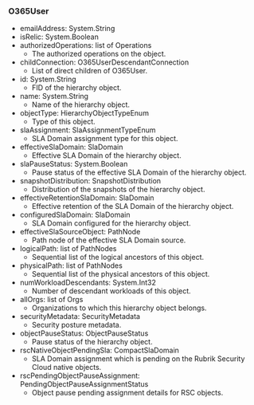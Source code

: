 ### O365User
- emailAddress: System.String
- isRelic: System.Boolean
- authorizedOperations: list of Operations
  - The authorized operations on the object.
- childConnection: O365UserDescendantConnection
  - List of direct children of O365User.
- id: System.String
  - FID of the hierarchy object.
- name: System.String
  - Name of the hierarchy object.
- objectType: HierarchyObjectTypeEnum
  - Type of this object.
- slaAssignment: SlaAssignmentTypeEnum
  - SLA Domain assignment type for this object.
- effectiveSlaDomain: SlaDomain
  - Effective SLA Domain of the hierarchy object.
- slaPauseStatus: System.Boolean
  - Pause status of the effective SLA Domain of the hierarchy object.
- snapshotDistribution: SnapshotDistribution
  - Distribution of the snapshots of the hierarchy object.
- effectiveRetentionSlaDomain: SlaDomain
  - Effective retention of the SLA Domain of the hierarchy object.
- configuredSlaDomain: SlaDomain
  - SLA Domain configured for the hierarchy object.
- effectiveSlaSourceObject: PathNode
  - Path node of the effective SLA Domain source.
- logicalPath: list of PathNodes
  - Sequential list of the logical ancestors of this object.
- physicalPath: list of PathNodes
  - Sequential list of the physical ancestors of this object.
- numWorkloadDescendants: System.Int32
  - Number of descendant workloads of this object.
- allOrgs: list of Orgs
  - Organizations to which this hierarchy object belongs.
- securityMetadata: SecurityMetadata
  - Security posture metadata.
- objectPauseStatus: ObjectPauseStatus
  - Pause status of the hierarchy object.
- rscNativeObjectPendingSla: CompactSlaDomain
  - SLA Domain assignment which is pending on the Rubrik Security Cloud native objects.
- rscPendingObjectPauseAssignment: PendingObjectPauseAssignmentStatus
  - Object pause pending assignment details for RSC objects.

